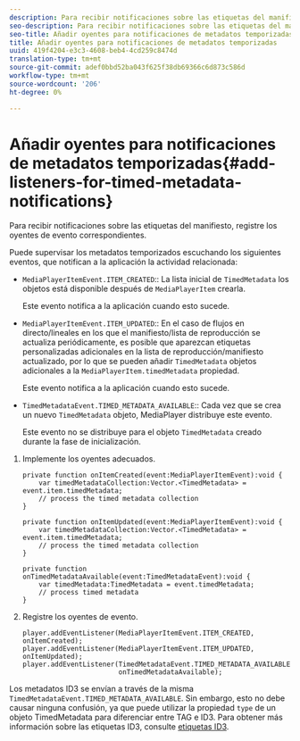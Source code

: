 ```yaml
---
description: Para recibir notificaciones sobre las etiquetas del manifiesto, registre los oyentes de evento correspondientes.
seo-description: Para recibir notificaciones sobre las etiquetas del manifiesto, registre los oyentes de evento correspondientes.
seo-title: Añadir oyentes para notificaciones de metadatos temporizadas
title: Añadir oyentes para notificaciones de metadatos temporizadas
uuid: 419f4204-e3c3-4608-beb4-4cd259c8474d
translation-type: tm+mt
source-git-commit: adef0bbd52ba043f625f38db69366c6d873c586d
workflow-type: tm+mt
source-wordcount: '206'
ht-degree: 0%

---
```



# Añadir oyentes para notificaciones de metadatos temporizadas{#add-listeners-for-timed-metadata-notifications}

Para recibir notificaciones sobre las etiquetas del manifiesto, registre los oyentes de evento correspondientes.

Puede supervisar los metadatos temporizados escuchando los siguientes eventos, que notifican a la aplicación la actividad relacionada:

* `MediaPlayerItemEvent.ITEM_CREATED`:: La lista inicial de  `TimedMetadata` los objetos está disponible después de  `MediaPlayerItem` crearla.

   Este evento notifica a la aplicación cuando esto sucede.

* `MediaPlayerItemEvent.ITEM_UPDATED`:: En el caso de flujos en directo/lineales en los que el manifiesto/lista de reproducción se actualiza periódicamente, es posible que aparezcan etiquetas personalizadas adicionales en la lista de reproducción/manifiesto actualizado, por lo que se pueden añadir  `TimedMetadata` objetos adicionales a la  `MediaPlayerItem.timedMetadata` propiedad.

   Este evento notifica a la aplicación cuando esto sucede.

* `TimedMetadataEvent.TIMED_METADATA_AVAILABLE`:: Cada vez que se crea un nuevo  `TimedMetadata` objeto, MediaPlayer distribuye este evento.

   Este evento no se distribuye para el objeto `TimedMetadata` creado durante la fase de inicialización.

1. Implemente los oyentes adecuados.

   ```
   private function onItemCreated(event:MediaPlayerItemEvent):void { 
       var timedMetadataCollection:Vector.<TimedMetadata> = event.item.timedMetadata; 
       // process the timed metadata collection 
   } 
   
   private function onItemUpdated(event:MediaPlayerItemEvent):void { 
       var timedMetadataCollection:Vector.<TimedMetadata> = event.item.timedMetadata; 
       // process the timed metadata collection 
   } 
   
   private function onTimedMetadataAvailable(event:TimedMetadataEvent):void { 
       var timedMetadata:TimedMetadata = event.timedMetadata; 
       // process timed metadata 
   }
   ```

1. Registre los oyentes de evento.

   ```
   player.addEventListener(MediaPlayerItemEvent.ITEM_CREATED, onItemCreated); 
   player.addEventListener(MediaPlayerItemEvent.ITEM_UPDATED, onItemUpdated); 
   player.addEventListener(TimedMetadataEvent.TIMED_METADATA_AVAILABLE,  
                           onTimedMetadataAvailable);
   ```

Los metadatos ID3 se envían a través de la misma `TimedMetadataEvent.TIMED_METADATA_AVAILABLE`. Sin embargo, esto no debe causar ninguna confusión, ya que puede utilizar la propiedad `type` de un objeto TimedMetadata para diferenciar entre TAG e ID3. Para obtener más información sobre las etiquetas ID3, consulte [etiquetas ID3](../../../tvsdk-1.4-for-desktop-hls/r-psdk-dhls-1.4-notification-system/notification-system/t-psdk-dhls-1.4-id3-metadata-retrieve.md).